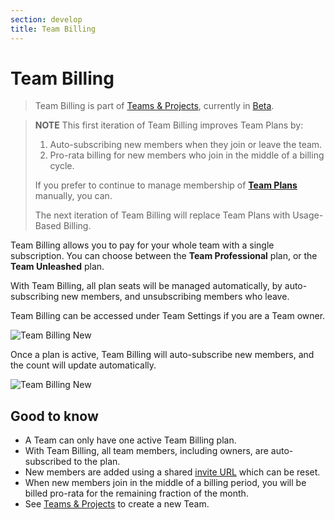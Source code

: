 ```yaml
---
section: develop
title: Team Billing
---
```


<script context="module">
  export const prerender = true;
</script>

# Team Billing

> Team Billing is part of [Teams & Projects](/docs/teams-and-projects), currently in [Beta](/docs/references/gitpod-releases).

> **NOTE**
> This first iteration of Team Billing improves Team Plans by:
>
> 1. Auto-subscribing new members when they join or leave the team.
> 2. Pro-rata billing for new members who join in the middle of a billing cycle.
>
> If you prefer to continue to manage membership of [**Team Plans**](/docs/teams) manually, you can.
>
> The next iteration of Team Billing will replace Team Plans with Usage-Based Billing.

Team Billing allows you to pay for your whole team with a single subscription. You can choose between the **Team Professional** plan, or the **Team Unleashed** plan.

With Team Billing, all plan seats will be managed automatically, by auto-subscribing new members, and unsubscribing members who leave.

Team Billing can be accessed under Team Settings if you are a Team owner.

![Team Billing New](../../../static/images/docs/team-billing-new.png)

Once a plan is active, Team Billing will auto-subscribe new members, and the count will update automatically.

![Team Billing New](../../../static/images/docs/team-billing-subscribed.png)

## Good to know

- A Team can only have one active Team Billing plan.
- With Team Billing, all team members, including owners, are auto-subscribed to the plan.
- New members are added using a shared [invite URL](/docs/teams-and-projects#add-members-to-a-team) which can be reset.
- When new members join in the middle of a billing period, you will be billed pro-rata for the remaining fraction of the month.
- See [Teams & Projects](/docs/teams-and-projects) to create a new Team.
